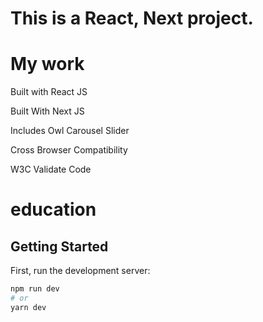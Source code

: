 # This is a React, Next project.

# My work

Built with React JS

Built With Next JS

Includes Owl Carousel Slider

Cross Browser Compatibility

W3C Validate Code

# education

## Getting Started

First, run the development server:

```bash
npm run dev
# or
yarn dev
```